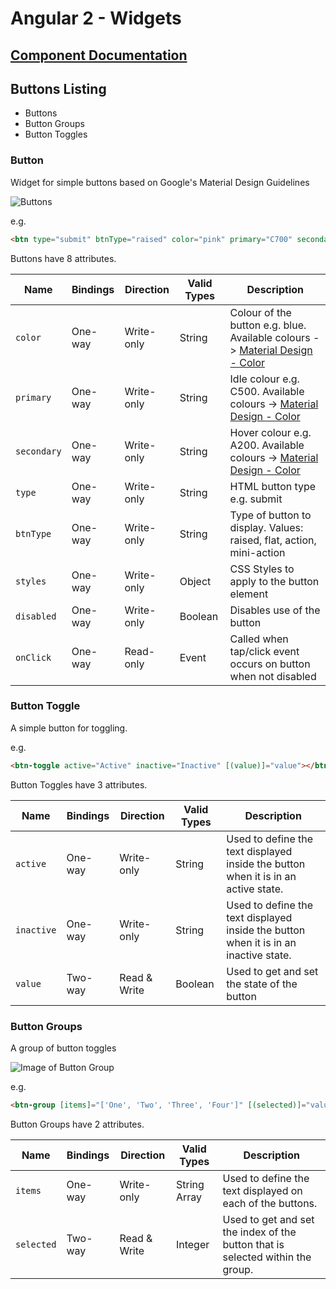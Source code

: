 
# Angular 2 - Widgets

## [Component Documentation](../README.md)

## Buttons Listing
- Buttons
- Button Groups
- Button Toggles

### Button

Widget for simple buttons based on Google's Material Design Guidelines

![Buttons](https://cloud.githubusercontent.com/assets/20103948/22870737/266593c6-f1fe-11e6-8ec1-9015a817cae1.png)

e.g.
```html
<btn type="submit" btnType="raised" color="pink" primary="C700" secondary="A700" (onClick)="doSomething()"></btn>
```

Buttons have 8 attributes.

Name | Bindings | Direction | Valid Types | Description
-----|----------|-----------|-------------|------------
`color`| One-way | Write-only | String | Colour of the button e.g. blue. Available colours -> [Material Design - Color](https://material.io/guidelines/style/color)
`primary`| One-way | Write-only | String | Idle colour e.g. C500. Available colours -> [Material Design - Color](https://material.io/guidelines/style/color)
`secondary`| One-way | Write-only | String | Hover colour e.g. A200. Available colours -> [Material Design - Color](https://material.io/guidelines/style/color)
`type` | One-way | Write-only | String | HTML button type e.g. submit
`btnType` | One-way | Write-only | String | Type of button to display. Values: raised, flat, action, mini-action 
`styles` | One-way | Write-only | Object | CSS Styles to apply to the button element
`disabled` | One-way | Write-only | Boolean | Disables use of the button
`onClick` | One-way | Read-only | Event | Called when tap/click event occurs on button when not disabled

### Button Toggle

A simple button for toggling.

e.g.
```html
<btn-toggle active="Active" inactive="Inactive" [(value)]="value"></btn-toggle>
```

Button Toggles have 3 attributes.

Name | Bindings | Direction | Valid Types | Description
-----|----------|-----------|-------------|------------
`active`| One-way | Write-only | String | Used to define the text displayed inside the button when it is in an active state.
`inactive`| One-way | Write-only | String | Used to define the text displayed inside the button when it is in an inactive state.
`value`| Two-way | Read & Write | Boolean | Used to get and set the state of the button

### Button Groups

A group of button toggles

![Image of Button Group](https://cloud.githubusercontent.com/assets/20103948/17200830/e6144846-54cb-11e6-9c1a-214a15f5f7ad.png)

e.g.
```html
<btn-group [items]="['One', 'Two', 'Three', 'Four']" [(selected)]="value"></btn-group>
```

Button Groups have 2 attributes.

Name | Bindings | Direction | Valid Types | Description
-----|----------|-----------|-------------|------------
`items`| One-way | Write-only | String Array | Used to define the text displayed on each of the buttons.
`selected`| Two-way | Read & Write | Integer | Used to get and set the index of the button that is selected within the group.
